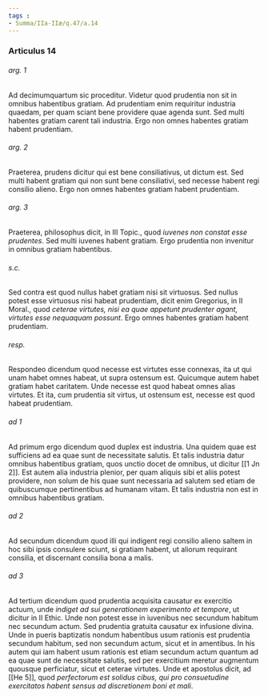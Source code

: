 ```yaml
---
tags : 
- Summa/IIa-IIæ/q.47/a.14
---
```


### Articulus 14

###### arg. 1
Ad decimumquartum sic proceditur. Videtur quod prudentia non sit in omnibus habentibus gratiam. Ad prudentiam enim requiritur industria quaedam, per quam sciant bene providere quae agenda sunt. Sed multi habentes gratiam carent tali industria. Ergo non omnes habentes gratiam habent prudentiam.

###### arg. 2
Praeterea, prudens dicitur qui est bene consiliativus, ut dictum est. Sed multi habent gratiam qui non sunt bene consiliativi, sed necesse habent regi consilio alieno. Ergo non omnes habentes gratiam habent prudentiam.

###### arg. 3
Praeterea, philosophus dicit, in III Topic., quod *iuvenes non constat esse prudentes*. Sed multi iuvenes habent gratiam. Ergo prudentia non invenitur in omnibus gratiam habentibus.

###### s.c.
Sed contra est quod nullus habet gratiam nisi sit virtuosus. Sed nullus potest esse virtuosus nisi habeat prudentiam, dicit enim Gregorius, in II Moral., quod *ceterae virtutes, nisi ea quae appetunt prudenter agant, virtutes esse nequaquam possunt*. Ergo omnes habentes gratiam habent prudentiam.

###### resp.
Respondeo dicendum quod necesse est virtutes esse connexas, ita ut qui unam habet omnes habeat, ut supra ostensum est. Quicumque autem habet gratiam habet caritatem. Unde necesse est quod habeat omnes alias virtutes. Et ita, cum prudentia sit virtus, ut ostensum est, necesse est quod habeat prudentiam.

###### ad 1
Ad primum ergo dicendum quod duplex est industria. Una quidem quae est sufficiens ad ea quae sunt de necessitate salutis. Et talis industria datur omnibus habentibus gratiam, quos unctio docet de omnibus, ut dicitur [[1 Jn 2]]. Est autem alia industria plenior, per quam aliquis sibi et aliis potest providere, non solum de his quae sunt necessaria ad salutem sed etiam de quibuscumque pertinentibus ad humanam vitam. Et talis industria non est in omnibus habentibus gratiam.

###### ad 2
Ad secundum dicendum quod illi qui indigent regi consilio alieno saltem in hoc sibi ipsis consulere sciunt, si gratiam habent, ut aliorum requirant consilia, et discernant consilia bona a malis.

###### ad 3
Ad tertium dicendum quod prudentia acquisita causatur ex exercitio actuum, unde *indiget ad sui generationem experimento et tempore*, ut dicitur in II Ethic. Unde non potest esse in iuvenibus nec secundum habitum nec secundum actum. Sed prudentia gratuita causatur ex infusione divina. Unde in pueris baptizatis nondum habentibus usum rationis est prudentia secundum habitum, sed non secundum actum, sicut et in amentibus. In his autem qui iam habent usum rationis est etiam secundum actum quantum ad ea quae sunt de necessitate salutis, sed per exercitium meretur augmentum quousque perficiatur, sicut et ceterae virtutes. Unde et apostolus dicit, ad [[He 5]], quod *perfectorum est solidus cibus, qui pro consuetudine exercitatos habent sensus ad discretionem boni et mali*.

